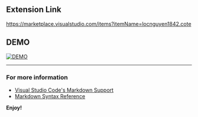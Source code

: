 ## Extension Link
https://marketplace.visualstudio.com/items?itemName=locnguyen1842.cote

## DEMO

[![DEMO](https://img.youtube.com/vi/Yn3tn4zL4Yg/0.jpg)](https://www.youtube.com/watch?v=Yn3tn4zL4Yg)


-----------------------------------------------------------------------------------------------------------

### For more information

* [Visual Studio Code's Markdown Support](http://code.visualstudio.com/docs/languages/markdown)
* [Markdown Syntax Reference](https://help.github.com/articles/markdown-basics/)

**Enjoy!**
